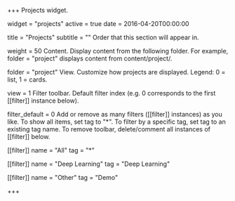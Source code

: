 +++
Projects widget.

widget = "projects" active = true date = 2016-04-20T00:00:00

title = "Projects" subtitle = ""
Order that this section will appear in.

weight = 50
Content.
Display content from the following folder.
For example, folder = "project" displays content from content/project/.

folder = "project"
View.
Customize how projects are displayed.
Legend: 0 = list, 1 = cards.

view = 1
Filter toolbar.
Default filter index (e.g. 0 corresponds to the first [[filter]] instance below).

filter_default = 0
Add or remove as many filters ([[filter]] instances) as you like.
To show all items, set tag to "*".
To filter by a specific tag, set tag to an existing tag name.
To remove toolbar, delete/comment all instances of [[filter]] below.

[[filter]] name = "All" tag = "*"

[[filter]] name = "Deep Learning" tag = "Deep Learning"

[[filter]] name = "Other" tag = "Demo"

+++
